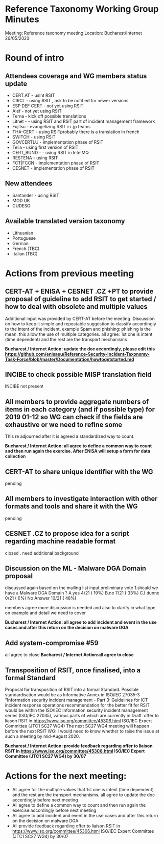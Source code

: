 # Reference Taxonomy Working Group Minutes

Meeting: Reference taxonomy meeting Location: Bucharest/Internet 26/05/2020

# Round of intro

## Attendees coverage and WG members status update
- CERT.AT - usint RSIT
- CIRCL - using RSIT , ask to be notified for newer versions
- ESP DEF CERT - not yet using RSIT
- Alef - not yet using RSIT
- Terna  -  kick off possible translations 
- Litnet -  - using RSIT and RSIT part of incident management framework
- Fujitsu -  evangelizing RSIT in .jp teams
- THA-CERT - using RSITprobably there is a translation in french
- SWITCH - using RSIT
- GOVCERTLU - implementation phase of  RSIT
- Telia -  using first version of RSIT
- CERT_BUND - - using RSIT in IntelMQ
- RESTENA - using RSIT
- FCT|FCCN - implementation phase of  RSIT
- CESNET - implementation phase of  RSIT

## New attendees
- Santander - using RSIT
- MOD UK  
- CUDESO
 

## Available translated version taxonomy
- Lithuanian
- Portuguese
- German
- French (TBC)
- Italian (TBC)

# Actions from previous meeting


##  CERT-AT + ENISA + CESNET .CZ +PT to provide proposal of guideline to add RSIT to get started / how to deal with obsolete and multiple values 

Additional input was provided by CERT-AT before the meeting.
Discussion on how to keep it simple and repeatable 
suggestion to classify accordingly to the intent of the incident. example Spam and phishing: phishing is the mean. this allow the use of multiple categories.
all agree:
1st one is intent (time dependent) and the rest are the transport mechanisms

**Bucharest / Internet Action: update the doc accordingly, please edit this https://github.com/enisaeu/Reference-Security-Incident-Taxonomy-Task-Force/blob/master/Documentation/howtogetstarted.md** 


## INCIBE to check possible MISP translation field
INCIBE not present

## All members to provide aggregate numbers of items in each category (and if possible type) for 2019 01-12 so WG can check if the fields are exhaustive or we need to refine some  
This re adjourned after it is agreed a standardized way to count.

**Bucharest / Internet Action: all agree to define a common way to count and then run again the exercise. After ENISA will setup a form for data collection**

## CERT-AT to share unique identifier with the WG
pending 

## All members to investigate interaction with other formats and tools and share it with the WG
pending

## CESNET .CZ to propose idea for a script regarding machine readable format
closed .  need additional background

## Discussion on the ML -  Malware DGA Domain proposal
discussed again based on the mailing list input
preliminary vote
 1.should we have a Malware DGA Domain ?
        A.yes           4/21 ( 19%)
        B.no            7/21 ( 33%)
        C.I dunno       0/21 (  0%)
No Answer  10/21 ( 48%)

members agree more discussion is needed and also to clarify in what type on example and detail we need to cover 

**Bucharest / Internet Action: all agree to add incident and event in the use cases and after this return on the decision on malware DGA** 

## Add system-compromise #59
all agree to close 
**Bucharest / Internet Action:all agree to close** 

## Transposition of RSIT, once finalised, into a formal Standard

Proposal for transposition of RSIT into a formal Standard. 
Possible standardisation would be as Informative Annex in  ISO/IEC 27035-3  "Information security incident management - Part 3: Guidelines for ICT incident response operations
recommendation for the better fit for RSIT would be within the ISO/IEC Information security incident management series (ISO/IEC 27035), various parts of which are currently in Draft.
offer to liason RSIT in https://www.iso.org/committee/45306.html ISO/IEC Expert Committee (JTC1 SC27 WG4) 
The next SC27 WG4 meeting will happen before the next RSIT WG: I would need to know whether to raise the issue at such a meeting by mid-August 2020.

**Bucharest / Internet Action: provide feedback regarding offer to liaison RSIT in https://www.iso.org/committee/45306.html ISO/IEC Expert Committee (JTC1 SC27 WG4) by 30/07**

# Actions for the next meeting:
- All agree for the multiple values that 1st one is intent (time dependent) and the rest are the transport mechanisms. all agree to update the doc accordingly before next meeting
- All agree to define a common way to count and then run again the exercise accordingly before next meeting 
- All agree to add incident and event in the use cases and after this return on the decision on malware DGA
- All provide feedback regarding offer to liaison RSIT in https://www.iso.org/committee/45306.html ISO/IEC Expert Committee (JTC1 SC27 WG4) by 30/07

